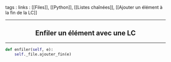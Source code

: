 tags : 
links : [[Files]], [[Python]], [[Listes chaînées]], [[Ajouter un élément à la fin de la LC]]

****

<h2 style="text-align: center;"> Enfiler un élément avec une LC </h2>

****


```python
def enfiler(self, e):
	self._file.ajouter_fin(e)
```